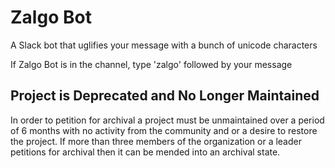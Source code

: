 # Zalgo Bot
A Slack bot that uglifies your message with a bunch of unicode characters

If Zalgo Bot is in the channel, type 'zalgo' followed by your message

## Project is Deprecated and No Longer Maintained
In order to petition for archival a project must be unmaintained 
over a period of 6 months with no activity from the community 
and or a desire to restore the project. If more than three members 
of the organization or a leader petitions for archival then 
it can be mended into an archival state.
